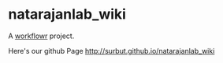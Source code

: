 # natarajanlab_wiki

A [workflowr][] project.

[workflowr]: https://github.com/jdblischak/workflowr

Here's our github Page http://surbut.github.io/natarajanlab_wiki
